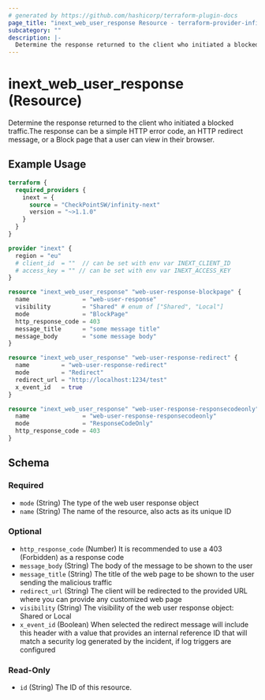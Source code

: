 ```yaml
---
# generated by https://github.com/hashicorp/terraform-plugin-docs
page_title: "inext_web_user_response Resource - terraform-provider-infinity-next"
subcategory: ""
description: |-
  Determine the response returned to the client who initiated a blocked traffic.The response can be a simple HTTP error code, an HTTP redirect message, or a Block page that a user can view in their browser.
---
```


# inext_web_user_response (Resource)

Determine the response returned to the client who initiated a blocked traffic.The response can be a simple HTTP error code, an HTTP redirect message, or a Block page that a user can view in their browser.

## Example Usage

```terraform
terraform {
  required_providers {
    inext = {
      source = "CheckPointSW/infinity-next"
      version = "~>1.1.0"
    }
  }
}

provider "inext" {
  region = "eu"
  # client_id  = ""  // can be set with env var INEXT_CLIENT_ID
  # access_key = "" // can be set with env var INEXT_ACCESS_KEY
}

resource "inext_web_user_response" "web-user-response-blockpage" {
  name               = "web-user-response"
  visibility         = "Shared" # enum of ["Shared", "Local"]
  mode               = "BlockPage"
  http_response_code = 403
  message_title      = "some message title"
  message_body       = "some message body"
}

resource "inext_web_user_response" "web-user-response-redirect" {
  name         = "web-user-response-redirect"
  mode         = "Redirect"
  redirect_url = "http://localhost:1234/test"
  x_event_id   = true
}

resource "inext_web_user_response" "web-user-response-responsecodeonly" {
  name               = "web-user-response-responsecodeonly"
  mode               = "ResponseCodeOnly"
  http_response_code = 403
}
```

<!-- schema generated by tfplugindocs -->
## Schema

### Required

- `mode` (String) The type of the web user response object
- `name` (String) The name of the resource, also acts as its unique ID

### Optional

- `http_response_code` (Number) It is recommended to use a 403 (Forbidden) as a response code
- `message_body` (String) The body of the message to be shown to the user
- `message_title` (String) The title of the web page to be shown to the user sending the malicious traffic
- `redirect_url` (String) The client will be redirected to the provided URL where you can provide any customized web page
- `visibility` (String) The visibility of the web user response object: Shared or Local
- `x_event_id` (Boolean) When selected the redirect message will include this header with a value that provides an internal reference ID that will match a security log generated by the incident, if log triggers are configured

### Read-Only

- `id` (String) The ID of this resource.


